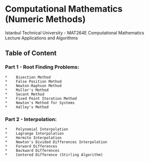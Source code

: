 # Computational Mathematics (Numeric Methods)
Istanbul Technical University - MAT264E Computational Mathematics Lecture Applications and Algorithms

## Table of Content
### Part 1 - Root Finding Problems:
    *    Bisection Method
    *    False Position Method
    *    Newton-Raphson Method
    *    Muller's Method
    *    Secant Method
    *    Fixed Point Iteration Method
    *    Newton's Method for Systems
    *    Halley's Method
### Part 2 - Interpolation:
    *    Polynomial Interpolation
    *    Lagrange Interpolation
    *    Hermite Interpolation
    *    Newton's Divided Differences Interpolation
    *    Forward Differences
    *    Backward Differences
    *    Centered Difference (Stirling Algorithm)
